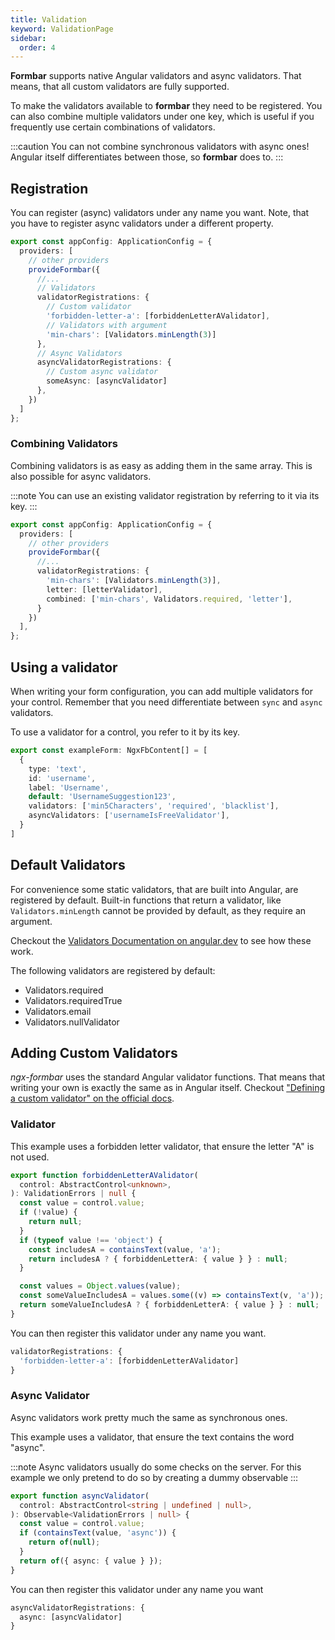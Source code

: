 ```yaml
---
title: Validation
keyword: ValidationPage
sidebar:
  order: 4
---
```


__Formbar__ supports native Angular validators and async validators. That means, that all custom validators are fully supported.

To make the validators available to __formbar__ they need to be registered. You can also combine multiple validators under one key, which is useful if you frequently use certain combinations of validators.

:::caution
You can not combine synchronous validators with async ones!
Angular itself differentiates between those, so __formbar__ does to.
:::

## Registration

You can register (async) validators under any name you want. Note, that you have to register async validators under a different property.

```ts title="app.config.ts"
export const appConfig: ApplicationConfig = {
  providers: [
    // other providers
    provideFormbar({
      //...
      // Validators
      validatorRegistrations: {
        // Custom validator
        'forbidden-letter-a': [forbiddenLetterAValidator],
        // Validators with argument
        'min-chars': [Validators.minLength(3)]
      },
      // Async Validators
      asyncValidatorRegistrations: {
        // Custom async validator
        someAsync: [asyncValidator]
      },
    })
  ]
};
```

### Combining Validators

Combining validators is as easy as adding them in the same array. This is also possible for async validators.

:::note
You can use an existing validator registration by referring to it via its key.
:::

```ts title="app.config.ts"
export const appConfig: ApplicationConfig = {
  providers: [
    // other providers
    provideFormbar({
      //...
      validatorRegistrations: {
        'min-chars': [Validators.minLength(3)],
        letter: [letterValidator],
        combined: ['min-chars', Validators.required, 'letter'],
      }
    })
  ],
};
```

## Using a validator

When writing your form configuration, you can add multiple validators for your control. Remember that you need differentiate between `sync` and `async` validators.

To use a validator for a control, you refer to it by its key.

```ts title="example.form.ts"
export const exampleForm: NgxFbContent[] = [
  {
    type: 'text',
    id: 'username',
    label: 'Username',
    default: 'UsernameSuggestion123',
    validators: ['min5Characters', 'required', 'blacklist'],
    asyncValidators: ['usernameIsFreeValidator'],
  }
]
```

## Default Validators

For convenience some static validators, that are built into Angular, are registered by default. Built-in functions that return a validator, like `Validators.minLength` cannot be provided by default, as they require an argument.

Checkout the [Validators Documentation on angular.dev](https://angular.dev/api/forms/Validators) to see how these work.

The following validators are registered by default:
- Validators.required
- Validators.requiredTrue
- Validators.email
- Validators.nullValidator

## Adding Custom Validators

_ngx-formbar_ uses the standard Angular validator functions. That means that writing your own is exactly the same as in Angular itself. Checkout ["Defining a custom validator" on the official docs](https://angular.dev/guide/forms/form-validation#defining-custom-validators).


### Validator

This example uses a forbidden letter validator, that ensure the letter "A" is not used.

```ts title="forbidden-letter.validator.ts"
export function forbiddenLetterAValidator(
  control: AbstractControl<unknown>,
): ValidationErrors | null {
  const value = control.value;
  if (!value) {
    return null;
  }
  if (typeof value !== 'object') {
    const includesA = containsText(value, 'a');
    return includesA ? { forbiddenLetterA: { value } } : null;
  }

  const values = Object.values(value);
  const someValueIncludesA = values.some((v) => containsText(v, 'a'));
  return someValueIncludesA ? { forbiddenLetterA: { value } } : null;
}
```

You can then register this validator under any name you want.
```ts title="app.config.ts"
validatorRegistrations: {
  'forbidden-letter-a': [forbiddenLetterAValidator]
}
```
### Async Validator

Async validators work pretty much the same as synchronous ones.

This example uses a validator, that ensure the text contains the word "async".

:::note
Async validators usually do some checks on the server.
For this example we only pretend to do so by creating a dummy observable
:::

```ts title="async.validator.ts"
export function asyncValidator(
  control: AbstractControl<string | undefined | null>,
): Observable<ValidationErrors | null> {
  const value = control.value;
  if (containsText(value, 'async')) {
    return of(null);
  }
  return of({ async: { value } });
}

```

You can then register this validator under any name you want
```ts title="app.config.ts"
asyncValidatorRegistrations: {
  async: [asyncValidator]
}
```
